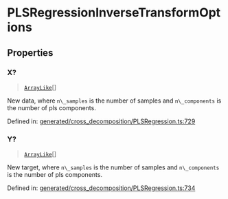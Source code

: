 # PLSRegressionInverseTransformOptions

## Properties

### X?

> [`ArrayLike`](../types/ArrayLike.md)[]

New data, where `n\_samples` is the number of samples and `n\_components` is the number of pls components.

Defined in:  [generated/cross\_decomposition/PLSRegression.ts:729](https://github.com/transitive-bullshit/scikit-learn-ts/blob/b59c1ff/packages/sklearn/src/generated/cross_decomposition/PLSRegression.ts#L729)

### Y?

> [`ArrayLike`](../types/ArrayLike.md)[]

New target, where `n\_samples` is the number of samples and `n\_components` is the number of pls components.

Defined in:  [generated/cross\_decomposition/PLSRegression.ts:734](https://github.com/transitive-bullshit/scikit-learn-ts/blob/b59c1ff/packages/sklearn/src/generated/cross_decomposition/PLSRegression.ts#L734)
